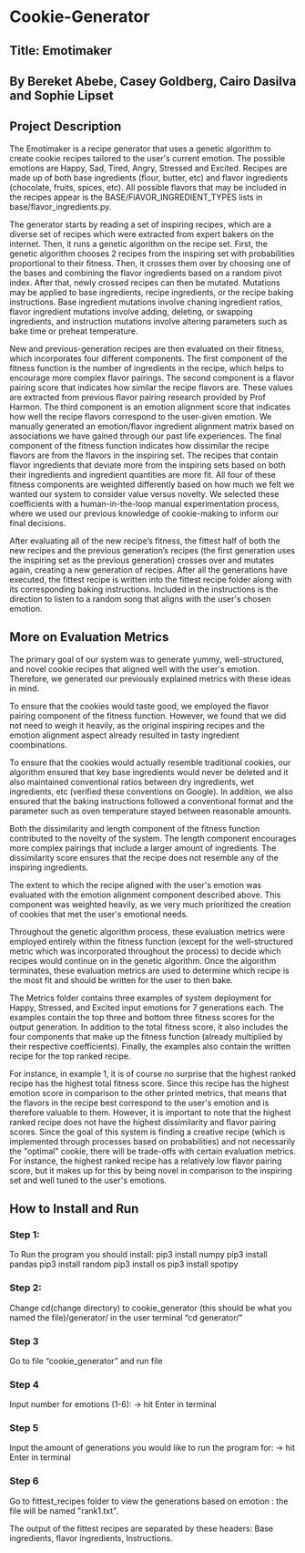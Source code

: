 # Cookie-Generator
## Title: Emotimaker
## By Bereket Abebe, Casey Goldberg, Cairo Dasilva and Sophie Lipset
## Project Description
The Emotimaker is a recipe generator that uses a genetic algorithm to create 
cookie recipes tailored to the user's current emotion. The possible emotions 
are Happy, Sad, Tired, Angry, Stressed and Excited. Recipes are made up of both
base ingredients (flour, butter, etc) and flavor ingredients (chocolate, 
fruits, spices, etc). All possible flavors that may be included in the recipes
appear is the BASE/FlAVOR_INGREDIENT_TYPES lists in base/flavor_ingredients.py.


The generator starts by reading a set of inspiring recipes, which are a diverse
set of recipes which were extracted from expert bakers on the internet. Then, 
it runs a genetic algorithm on the recipe set. First, the genetic algorithm 
chooses 2 recipes from the inspiring set with probabilities proportional to 
their fitness. Then, it crosses them over by choosing one of the bases and 
combining the flavor ingredients based on a random pivot index. After that, 
newly crossed recipes can then be mutated. Mutations may be applied to base 
ingredients, recipe ingredients, or the recipe baking instructions. Base 
ingredient mutations involve chaning ingredient ratios, flavor ingredient 
mutations involve adding, deleting, or swapping ingredients, and instruction 
mutations involve altering parameters such as bake time or preheat temperature.


New and previous-generation recipes are then evaluated on their fitness, which
incorporates four different components. The first component of the fitness 
function is the number of ingredients in the recipe, which helps to encourage 
more complex flavor pairings. The second component is a flavor pairing score
that indicates how similar the recipe flavors are. These values are extracted
from previous flavor pairing research provided by Prof Harmon. The third 
component is an emotion alignment score that indicates how well the recipe
flavors correspond to the user-given emotion. We manually generated an
emotion/flavor ingredient alignment matrix based on associations we have gained
through our past life experiences. The final component of the fitness function
indicates how dissimilar the recipe flavors are from the flavors in the
inspiring set. The recipes that contain flavor ingredients that deviate more 
from the inspiring sets based on both their ingredients and ingredient 
quantities are more fit. All four of these fitness components are weighted 
differently based on how much we felt we wanted our system to consider value
versus novelty. We selected these coefficients with a human-in-the-loop manual 
experimentation process, where we used our previous knowledge of cookie-making
to inform our final decisions.


After evaluating all of the new recipe’s fitness, the fittest half of both the
new recipes and the previous generation’s recipes (the first generation uses 
the inspiring set as the previous generation) crosses over and mutates again, 
creating a new generation of recipes. After all the generations have executed,
the fittest recipe is written into the fittest recipe folder along with its
corresponding baking instructions. Included in the instructions is the 
direction to listen to a random song that aligns with the user's chosen 
emotion.


## More on Evaluation Metrics

The primary goal of our system was to generate yummy, well-structured, and 
novel cookie recipes that aligned well with the user's emotion. Therefore, we 
generated our previously explained metrics with these ideas in mind. 

To ensure that the cookies would taste good, we employed the flavor pairing 
component of the fitness function. However, we found that we did not need to 
weigh it heavily, as the original inspiring recipes and the emotion alignment 
aspect already resulted in tasty ingredient coombinations.

To ensure that the cookies would actually resemble traditional cookies, our
algorithm ensured that key base ingredients would never be deleted and it also
maintained conventional ratios between dry ingredients, wet ingredients, etc 
(verified these conventions on Google). In addition, we also ensured that the
baking instructions followed a conventional format and the parameter such as
oven temperature stayed between reasonable amounts.

Both the dissimilarity and length component of the fitness function contributed
to the novelty of the system. The length component encourages more complex
pairings that include a larger amount of ingredients. The dissimilarity score
ensures that the recipe does not resemble any of the inspiring ingredients.

The extent to which the recipe aligned with the user's emotion was evaluated
with the emotion alignment component described above. This component was
weighted heavily, as we very much prioritized the creation of cookies that met
the user's emotional needs.

Throughout the genetic algorithm process, these evaluation metrics were
employed entirely within the fitness function (except for the well-structured
metric which was incorporated throughout the process) to decide which recipes
would continue on in the genetic algorithm. Once the algorithm terminates,
these evaluation metrics are used to determine which recipe is the most fit and
should be written for the user to then bake.

The Metrics folder contains three examples of system deployment for Happy, 
Stressed, and Excited input emotions for 7 generations each. The examples contain
the top three and bottom three fitness scores for the output generation. In
addition to the total fitness score, it also includes the four components that
make up the fitness function (already multiplied by their respective 
coefficients). Finally, the examples also contain the written recipe for the 
top ranked recipe.

For instance, in example 1, it is of course no surprise that the highest ranked
recipe has the highest total fitness score. Since this recipe has the highest
emotion score in comparison to the other printed metrics, that means that the 
flavors in the recipe best correspond to the user's emotion and is therefore 
valuable to them. However, it is important to note that the highest ranked
recipe does not have the highest dissimilarity and flavor pairing scores. Since
the goal of this system is finding a creative recipe (which is implemented 
through processes based on probabilities) and not necessarily the "optimal" 
cookie, there will be trade-offs with certain evaluation metrics. 
For instance, the highest ranked recipe has a relatively low flavor pairing 
score, but it makes up for this by being novel in comparison to the inspiring
set and well tuned to the user's emotions. 

## How to Install and Run
### Step 1:
To Run the program you should install:
pip3 install numpy 
pip3 install pandas
pip3 install random
pip3 install os
pip3 install spotipy 


### Step 2: 
Change cd(change directory) to cookie_generator (this should be what you named 
the file)/generator/ in the user terminal
“cd generator/”


### Step 3 
Go to file “cookie_generator” and run file


### Step 4
Input number for emotions (1-6): -> hit Enter in terminal


### Step 5
Input the amount of generations you would like to run the program for: -> hit 
Enter in terminal 


### Step 6 
Go to fittest_recipes folder to view the generations based on emotion :
the file will be named "rank1.txt". 


The output of the fittest recipes are separated by these headers: Base 
ingredients, flavor ingredients, Instructions. 







